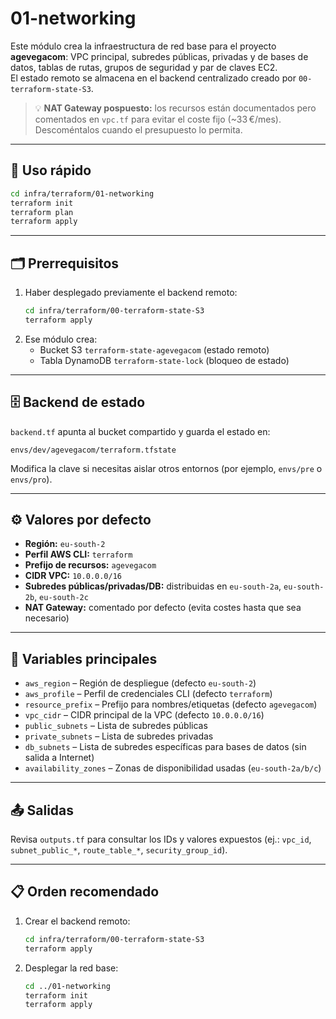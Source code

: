 # 01-networking

Este módulo crea la infraestructura de red base para el proyecto **agevegacom**: VPC principal, subredes públicas, privadas y de bases de datos, tablas de rutas, grupos de seguridad y par de claves EC2.  
El estado remoto se almacena en el backend centralizado creado por `00-terraform-state-S3`.

> 💡 **NAT Gateway pospuesto:** los recursos están documentados pero comentados en `vpc.tf` para evitar el coste fijo (~33 €/mes). Descoméntalos cuando el presupuesto lo permita.

---

## 🧩 Uso rápido

```bash
cd infra/terraform/01-networking
terraform init
terraform plan
terraform apply
```

---

## 🗂️ Prerrequisitos

1. Haber desplegado previamente el backend remoto:
   ```bash
   cd infra/terraform/00-terraform-state-S3
   terraform apply
   ```
2. Ese módulo crea:
   - Bucket S3 `terraform-state-agevegacom` (estado remoto)
   - Tabla DynamoDB `terraform-state-lock` (bloqueo de estado)

---

## 🗄️ Backend de estado

`backend.tf` apunta al bucket compartido y guarda el estado en:

```
envs/dev/agevegacom/terraform.tfstate
```

Modifica la clave si necesitas aislar otros entornos (por ejemplo, `envs/pre` o `envs/pro`).

---

## ⚙️ Valores por defecto

- **Región:** `eu-south-2`
- **Perfil AWS CLI:** `terraform`
- **Prefijo de recursos:** `agevegacom`
- **CIDR VPC:** `10.0.0.0/16`
- **Subredes públicas/privadas/DB:** distribuidas en `eu-south-2a`, `eu-south-2b`, `eu-south-2c`
- **NAT Gateway:** comentado por defecto (evita costes hasta que sea necesario)

---

## 🔧 Variables principales

- `aws_region` – Región de despliegue (defecto `eu-south-2`)
- `aws_profile` – Perfil de credenciales CLI (defecto `terraform`)
- `resource_prefix` – Prefijo para nombres/etiquetas (defecto `agevegacom`)
- `vpc_cidr` – CIDR principal de la VPC (defecto `10.0.0.0/16`)
- `public_subnets` – Lista de subredes públicas
- `private_subnets` – Lista de subredes privadas
- `db_subnets` – Lista de subredes específicas para bases de datos (sin salida a Internet)
- `availability_zones` – Zonas de disponibilidad usadas (`eu-south-2a/b/c`)

---

## 📤 Salidas

Revisa `outputs.tf` para consultar los IDs y valores expuestos (ej.: `vpc_id`, `subnet_public_*`, `route_table_*`, `security_group_id`).

---

## 📋 Orden recomendado

1. Crear el backend remoto:
   ```bash
   cd infra/terraform/00-terraform-state-S3
   terraform apply
   ```
2. Desplegar la red base:
   ```bash
   cd ../01-networking
   terraform init
   terraform apply
   ```

